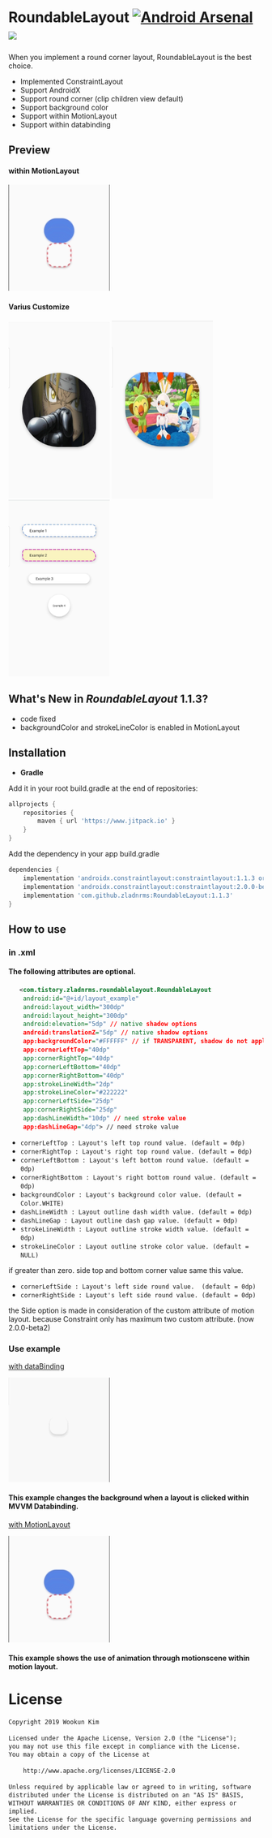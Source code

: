 # RoundableLayout [![Android Arsenal](https://img.shields.io/badge/Android%20Arsenal-RoundableLayout-green.svg?style=true)](https://android-arsenal.com/details/1/7934) [![](https://jitpack.io/v/zladnrms/RoundableLayout.svg)](https://jitpack.io/#zladnrms/RoundableLayout)
 
When you implement a round corner layout, RoundableLayout is the best choice.

- Implemented ConstraintLayout 
- Support AndroidX
- Support round corner (clip children view default)
- Support background color 
- Support within MotionLayout
- Support within databinding

## Preview

#### within MotionLayout
<img src="./example_motion.gif" width="200px" />

#### Varius Customize
<img src="./preview_hagaren2.png" width="200px" />    <img src="./preview_pocketmon.png" width="200px" />   <img src="./preview_screen.jpg" width="200px" />

## What's New in _RoundableLayout_ 1.1.3?

- code fixed
- backgroundColor and strokeLineColor is enabled in MotionLayout
		
## Installation

* **Gradle**

Add it in your root build.gradle at the end of repositories:
```gradle
allprojects {
    repositories {
        maven { url 'https://www.jitpack.io' }
    }
}
```

Add the dependency in your app build.gradle
```gradle
dependencies {
    implementation 'androidx.constraintlayout:constraintlayout:1.1.3 or high' // maybe already exists or add
    implementation 'androidx.constraintlayout:constraintlayout:2.0.0-beta1 or high' // if you want to use motion layout
    implementation 'com.github.zladnrms:RoundableLayout:1.1.3'
}

```
    
## How to use

### in .xml
#### The following attributes are optional.

```xml
   <com.tistory.zladnrms.roundablelayout.RoundableLayout
    android:id="@+id/layout_example"
    android:layout_width="300dp"
    android:layout_height="300dp"
    android:elevation="5dp" // native shadow options
    android:translationZ="5dp" // native shadow options
    app:backgroundColor="#FFFFFF" // if TRANSPARENT, shadow do not apply.
    app:cornerLeftTop="40dp"
    app:cornerRightTop="40dp"
    app:cornerLeftBottom="40dp"
    app:cornerRightBottom="40dp"
    app:strokeLineWidth="2dp"
    app:strokeLineColor="#222222"
    app:cornerLeftSide="25dp"
    app:cornerRightSide="25dp"
    app:dashLineWidth="10dp" // need stroke value 
    app:dashLineGap="4dp"> // need stroke value 
```

* `cornerLeftTop : Layout's left top round value. (default = 0dp)`
* `cornerRightTop : Layout's right top round value. (default = 0dp)`
* `cornerLeftBottom : Layout's left bottom round value. (default = 0dp)`
* `cornerRightBottom : Layout's right bottom round value. (default = 0dp)`
* `backgroundColor : Layout's background color value. (default = Color.WHITE)`
* `dashLineWidth : Layout outline dash width value. (default = 0dp)`
* `dashLineGap : Layout outline dash gap value. (default = 0dp)`
* `strokeLineWidth : Layout outline stroke width value. (default = 0dp)`
* `strokeLineColor : Layout outline stroke color value. (default = NULL)`

if greater than zero. side top and bottom corner value same this value.
* `cornerLeftSide : Layout's left side round value.  (default = 0dp)`
* `cornerRightSide : Layout's left side round value. (default = 0dp)`

the Side option is made in consideration of the custom attribute of motion layout.
because Constraint only has maximum two custom attribute. (now 2.0.0-beta2)

### Use example

[with dataBinding](https://github.com/zladnrms/RoundableLayout/blob/master/app/src/main/res/layout/activity_example.xml)

<img src="./blink_motion.gif" width="200px" />
    
#### This example changes the background when a layout is clicked within MVVM Databinding.

[with MotionLayout](https://github.com/zladnrms/RoundableLayout/blob/master/app/src/main/res/layout/activity_motion_example.xml)

<img src="./example_motion.gif" width="200px" />

#### This example shows the use of animation through motionscene within motion layout.

# License

    Copyright 2019 Wookun Kim

    Licensed under the Apache License, Version 2.0 (the "License");
    you may not use this file except in compliance with the License.
    You may obtain a copy of the License at

        http://www.apache.org/licenses/LICENSE-2.0

    Unless required by applicable law or agreed to in writing, software
    distributed under the License is distributed on an "AS IS" BASIS,
    WITHOUT WARRANTIES OR CONDITIONS OF ANY KIND, either express or implied.
    See the License for the specific language governing permissions and
    limitations under the License.
